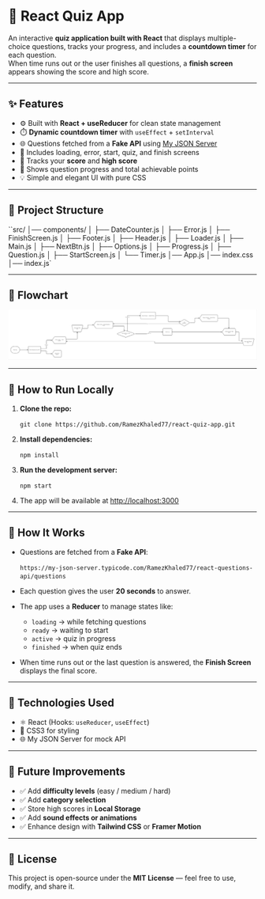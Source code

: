 # 🧠 React Quiz App

An interactive **quiz application built with React** that displays multiple-choice questions, tracks your progress, and includes a **countdown timer** for each question.  
When time runs out or the user finishes all questions, a **finish screen** appears showing the score and high score.

---

## ✨ Features

- ⚙️ Built with **React + useReducer** for clean state management
- ⏱️ **Dynamic countdown timer** with `useEffect` + `setInterval`
- 🌐 Questions fetched from a **Fake API** using [My JSON Server](https://my-json-server.typicode.com/)
- 🧩 Includes loading, error, start, quiz, and finish screens
- 💾 Tracks your **score** and **high score**
- 🧠 Shows question progress and total achievable points
- 💡 Simple and elegant UI with pure CSS

---

## 🧱 Project Structure

``src/
│── components/
│   ├── DateCounter.js 
│   ├── Error.js 
│   ├── FinishScreen.js 
│   ├── Footer.js 
│   ├── Header.js 
│   ├── Loader.js 
│   ├── Main.js 
│   ├── NextBtn.js 
│   ├── Options.js 
│   ├── Progress.js 
│   ├── Question.js 
│   ├── StartScreen.js 
│   └── Timer.js 
│── App.js 
│── index.css 
│── index.js`

---

## 🧩 Flowchart

<p align="center"> <img src="public/Flowchart.jpg" alt="React Quiz App Demo" /> </p>

---

## 🚀 How to Run Locally

1.  **Clone the repo:**

    `git clone https://github.com/RamezKhaled77/react-quiz-app.git`

2.  **Install dependencies:**

    `npm install`

3.  **Run the development server:**

    `npm start`

4.  The app will be available at [http://localhost:3000](http://localhost:3000)

---

## 🧠 How It Works

- Questions are fetched from a **Fake API**:

  `https://my-json-server.typicode.com/RamezKhaled77/react-questions-api/questions`

- Each question gives the user **20 seconds** to answer.
- The app uses a **Reducer** to manage states like:

  - `loading` → while fetching questions
  - `ready` → waiting to start
  - `active` → quiz in progress
  - `finished` → when quiz ends

- When time runs out or the last question is answered, the **Finish Screen** displays the final score.

---

## 🧰 Technologies Used

- ⚛️ React (Hooks: `useReducer`, `useEffect`)
- 🎨 CSS3 for styling
- 🌐 My JSON Server for mock API

---

## 🌟 Future Improvements

- ✅ Add **difficulty levels** (easy / medium / hard)
- ✅ Add **category selection**
- ✅ Store high scores in **Local Storage**
- ✅ Add **sound effects or animations**
- ✅ Enhance design with **Tailwind CSS** or **Framer Motion**

---

## 📜 License

This project is open-source under the **MIT License** — feel free to use, modify, and share it.
